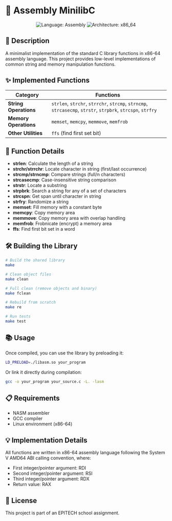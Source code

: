 # 🚀 Assembly MinilibC

<div align="center">
  <img src="https://img.shields.io/badge/language-Assembly-red.svg" alt="Language: Assembly">
  <img src="https://img.shields.io/badge/architecture-x86__64-blue.svg" alt="Architecture: x86_64">
</div>

## 📝 Description

A minimalist implementation of the standard C library functions in x86-64 assembly language. This project provides low-level implementations of common string and memory manipulation functions.

## ✨ Implemented Functions

| Category | Functions |
|----------|-----------|
| **String Operations** | `strlen`, `strchr`, `strrchr`, `strcmp`, `strncmp`, `strcasecmp`, `strstr`, `strpbrk`, `strcspn`, `strfry` |
| **Memory Operations** | `memset`, `memcpy`, `memmove`, `memfrob` |
| **Other Utilities** | `ffs` (find first set bit) |

## 🔎 Function Details

- **strlen**: Calculate the length of a string
- **strchr/strrchr**: Locate character in string (first/last occurrence)
- **strcmp/strncmp**: Compare strings (full/n characters)
- **strcasecmp**: Case-insensitive string comparison
- **strstr**: Locate a substring
- **strpbrk**: Search a string for any of a set of characters
- **strcspn**: Get span until character in string
- **strfry**: Randomize a string
- **memset**: Fill memory with a constant byte
- **memcpy**: Copy memory area
- **memmove**: Copy memory area with overlap handling
- **memfrob**: Frobnicate (encrypt) a memory area
- **ffs**: Find first bit set in a word

## 🛠️ Building the Library

```bash
# Build the shared library
make

# Clean object files
make clean

# Full clean (remove objects and binary)
make fclean

# Rebuild from scratch
make re

# Run tests
make test
```

## 📚 Usage

Once compiled, you can use the library by preloading it:

```bash
LD_PRELOAD=./libasm.so your_program
```

Or link it directly during compilation:

```bash
gcc -o your_program your_source.c -L. -lasm
```

## 📋 Requirements

- NASM assembler
- GCC compiler
- Linux environment (x86-64)

## 💡 Implementation Details

All functions are written in x86-64 assembly language following the System V AMD64 ABI calling convention, where:
- First integer/pointer argument: RDI
- Second integer/pointer argument: RSI
- Third integer/pointer argument: RDX
- Return value: RAX

## 📜 License

This project is part of an EPITECH school assignment.
